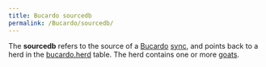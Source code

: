 ```yaml
---
title: Bucardo sourcedb
permalink: /Bucardo/sourcedb/
---
```


The **sourcedb** refers to the source of a [Bucardo](/Bucardo "wikilink") [sync](/sync "wikilink"), and points back to a herd in the [bucardo.herd](/Bucardo/tables/bucardo.herd "wikilink") table. The herd contains one or more [goats](/Bucardo/goat "wikilink").

